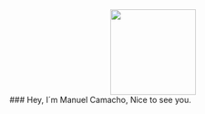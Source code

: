 
<div id="header" align="center">
  <img src="https://media2.giphy.com/media/v1.Y2lkPTc5MGI3NjExNzczdjZoZjBkY2s4ZmN4NGt5ZXBmZzB0NmxkN242OTA5Zmo2N3U1OSZlcD12MV9pbnRlcm5hbF9naWZfYnlfaWQmY3Q9Zw/PXqG2z6l6creiRuiDf/giphy.webp" width="150"/>
</div> ### Hey, I´m Manuel Camacho, Nice to see you.


<!--
**Many871027/Many871027** is a ✨ _special_ ✨ repository because its `README.md` (this file) appears on your GitHub profile.

Here are some ideas to get you started:

- 🔭 I’m currently working on ...
- 🌱 I’m currently learning ...
- 👯 I’m looking to collaborate on ...
- 🤔 I’m looking for help with ...
- 💬 Ask me about ...
- 📫 How to reach me: ...
- 😄 Pronouns: ...
- ⚡ Fun fact: ...
-->

